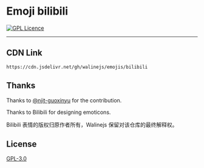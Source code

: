 # Emoji bilibili

[![GPL Licence](https://cdn.jsdelivr.net/gh/MHuiG/imgbed/github/gpl.svg)](https://opensource.org/licenses/GPL-3.0/)

---

## CDN Link

```
https://cdn.jsdelivr.net/gh/walinejs/emojis/bilibili
```

## Thanks

Thanks to [@njit-guoxinyu](https://github.com/njit-guoxinyu) for the contribution.

Thanks to Bilibili for designing emoticons.

Bilibili 表情的版权归原作者所有，Walinejs 保留对该仓库的最终解释权。

## License

[GPL-3.0](https://github.com/walinejs/emojis/blob/main/LICENSE)
